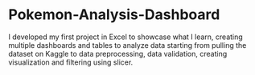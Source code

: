 # Pokemon-Analysis-Dashboard
I developed my first project in Excel to showcase what I learn, creating multiple dashboards and tables to analyze data starting from pulling the dataset on Kaggle to data preprocessing, data validation, creating visualization and filtering using slicer.
